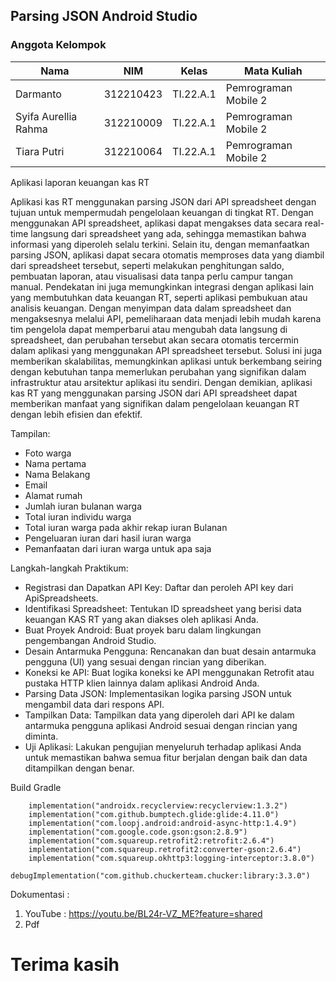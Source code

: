 ## Parsing JSON Android Studio

### Anggota Kelompok <br>

| Nama                      | NIM       | Kelas     | Mata Kuliah          |
| ------------------------- | --------- | --------- | -------------------- |
| Darmanto                  | 312210423 | TI.22.A.1 | Pemrograman Mobile 2 |
| Syifa Aurellia Rahma      | 312210009 | TI.22.A.1 | Pemrograman Mobile 2 |
| Tiara Putri               | 312210064 | TI.22.A.1 | Pemrograman Mobile 2 |


Aplikasi laporan keuangan kas RT

Aplikasi kas RT menggunakan parsing JSON dari API spreadsheet dengan tujuan untuk mempermudah pengelolaan keuangan di tingkat RT. Dengan menggunakan API spreadsheet, aplikasi dapat mengakses data secara real-time langsung dari spreadsheet yang ada, sehingga memastikan bahwa informasi yang diperoleh selalu terkini. Selain itu, dengan memanfaatkan parsing JSON, aplikasi dapat secara otomatis memproses data yang diambil dari spreadsheet tersebut, seperti melakukan penghitungan saldo, pembuatan laporan, atau visualisasi data tanpa perlu campur tangan manual. Pendekatan ini juga memungkinkan integrasi dengan aplikasi lain yang membutuhkan data keuangan RT, seperti aplikasi pembukuan atau analisis keuangan. Dengan menyimpan data dalam spreadsheet dan mengaksesnya melalui API, pemeliharaan data menjadi lebih mudah karena tim pengelola dapat memperbarui atau mengubah data langsung di spreadsheet, dan perubahan tersebut akan secara otomatis tercermin dalam aplikasi yang menggunakan API spreadsheet tersebut. Solusi ini juga memberikan skalabilitas, memungkinkan aplikasi untuk berkembang seiring dengan kebutuhan tanpa memerlukan perubahan yang signifikan dalam infrastruktur atau arsitektur aplikasi itu sendiri. Dengan demikian, aplikasi kas RT yang menggunakan parsing JSON dari API spreadsheet dapat memberikan manfaat yang signifikan dalam pengelolaan keuangan RT dengan lebih efisien dan efektif.

Tampilan: 
- Foto warga
- Nama pertama
- Nama Belakang
- Email
- Alamat rumah
- Jumlah iuran bulanan warga
- Total iuran individu warga
- Total iuran warga pada akhir rekap iuran Bulanan
- Pengeluaran iuran dari hasil iuran warga
- Pemanfaatan dari iuran warga untuk apa saja

Langkah-langkah Praktikum:

- Registrasi dan Dapatkan API Key: Daftar dan peroleh API key dari ApiSpreadsheets.
- Identifikasi Spreadsheet: Tentukan ID spreadsheet yang berisi data keuangan KAS RT yang akan diakses oleh aplikasi Anda.
- Buat Proyek Android: Buat proyek baru dalam lingkungan pengembangan Android Studio.
- Desain Antarmuka Pengguna: Rencanakan dan buat desain antarmuka pengguna (UI) yang sesuai dengan rincian yang diberikan.
- Koneksi ke API: Buat logika koneksi ke API menggunakan Retrofit atau pustaka HTTP klien lainnya dalam aplikasi Android Anda.
- Parsing Data JSON: Implementasikan logika parsing JSON untuk mengambil data dari respons API.
- Tampilkan Data: Tampilkan data yang diperoleh dari API ke dalam antarmuka pengguna aplikasi Android sesuai dengan rincian yang diminta.
- Uji Aplikasi: Lakukan pengujian menyeluruh terhadap aplikasi Anda untuk memastikan bahwa semua fitur berjalan dengan baik dan data ditampilkan dengan benar.

Build Gradle
```
    implementation("androidx.recyclerview:recyclerview:1.3.2")
    implementation("com.github.bumptech.glide:glide:4.11.0")
    implementation("com.loopj.android:android-async-http:1.4.9")
    implementation("com.google.code.gson:gson:2.8.9")
    implementation("com.squareup.retrofit2:retrofit:2.6.4")
    implementation("com.squareup.retrofit2:converter-gson:2.6.4")
    implementation("com.squareup.okhttp3:logging-interceptor:3.8.0")
    debugImplementation("com.github.chuckerteam.chucker:library:3.3.0")
```

Dokumentasi :
1. YouTube : https://youtu.be/BL24r-VZ_ME?feature=shared
2. Pdf

# Terima kasih
